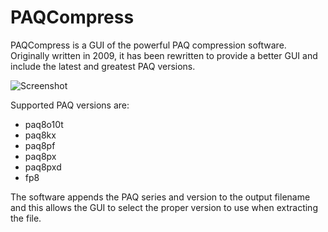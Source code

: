# PAQCompress

PAQCompress is a GUI of the powerful PAQ compression software. Originally written in 2009, it has been rewritten to provide a better GUI and include the latest and greatest PAQ versions.

![Screenshot](https://moisescardona.me/files/2019-01-09/1.png)

Supported PAQ versions are: 

* paq8o10t
* paq8kx
* paq8pf
* paq8px
* paq8pxd
* fp8

The software appends the PAQ series and version to the output filename and this allows the GUI to select the proper version to use when extracting the file.